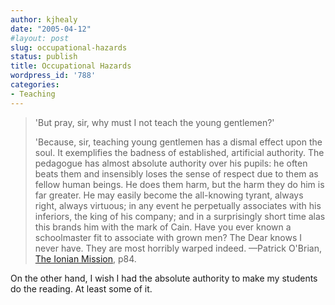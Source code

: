 ```yaml
---
author: kjhealy
date: "2005-04-12"
#layout: post
slug: occupational-hazards
status: publish
title: Occupational Hazards
wordpress_id: '788'
categories:
- Teaching
---
```


> 'But pray, sir, why must I not teach the young gentlemen?'
>
> 'Because, sir, teaching young gentlemen has a dismal effect upon the soul. It exemplifies the badness of established, artificial authority. The pedagogue has almost absolute authority over his pupils: he often beats them and insensibly loses the sense of respect due to them as fellow human beings. He does them harm, but the harm they do him is far greater. He may easily become the all-knowing tyrant, always right, always virtuous; in any event he perpetually associates with his inferiors, the king of his company; and in a surprisingly short time alas this brands him with the mark of Cain. Have you ever known a schoolmaster fit to associate with grown men? The Dear knows I never have. They are most horribly warped indeed.
>  —Patrick O'Brian, [The Ionian Mission](http://www.amazon.com/exec/obidos/ASIN/0393308219/ref=nosim/), p84.

On the other hand, I wish I had the absolute authority to make my students do the reading. At least some of it.
